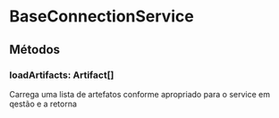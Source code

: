 # BaseConnectionService

## Métodos
### loadArtifacts: Artifact[]
Carrega uma lista de artefatos conforme apropriado para o service em qestão e a retorna